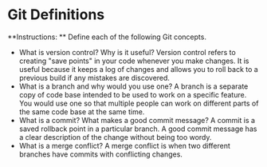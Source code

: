 # Git Definitions

**Instructions: ** Define each of the following Git concepts.

* What is version control?  Why is it useful?
Version control refers to creating "save points" in your code whenever you make changes. It is useful because it keeps a log of changes and allows you to roll back to a previous build if any mistakes are discovered. 
* What is a branch and why would you use one?
A branch is a separate copy of code base intended to be used to work on a specific feature. You would use one so that multiple people can work on different parts of the same code base at the same time.
* What is a commit? What makes a good commit message?
A commit is a saved rollback point in a particular branch. A good commit message has a clear description of the change without being too wordy.
* What is a merge conflict?
A merge conflict is when two different branches have commits with conflicting changes. 
